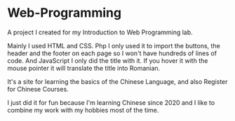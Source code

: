 # Web-Programming

A project I created for my Introduction to Web Programming lab. 

Mainly I used HTML and CSS. Php I only used it to import the buttons, the header and the footer on each page so I won't have hundreds of lines of code.
And JavaScript I only did the title with it. If you hover it with the mouse pointer it will translate the title into Romanian. 

It's a site for learning the basics of the Chinese Language, and also Register for Chinese Courses.

I just did it for fun because I'm learning Chinese since 2020 and I like to combine my work with my hobbies most of the time. 
